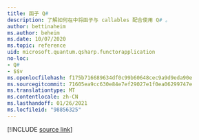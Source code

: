 ```yaml
---
title: 函子 Q#
description: 了解如何在中将函子与 callables 配合使用 Q# 。
author: bettinaheim
ms.author: beheim
ms.date: 10/07/2020
ms.topic: reference
uid: microsoft.quantum.qsharp.functorapplication
no-loc:
- Q#
- $$v
ms.openlocfilehash: f175b716689634df0c99b60648cec9a9d9eda90e
ms.sourcegitcommit: 71605ea9cc630e84e7ef29027e1f0ea06299747e
ms.translationtype: MT
ms.contentlocale: zh-CN
ms.lasthandoff: 01/26/2021
ms.locfileid: "98856325"
---
```

<!---
# Functors in Q#
-->

[!INCLUDE [source link](~/includes/qsharp-language/Specifications/Language/3_Expressions/FunctorApplication.md)]

